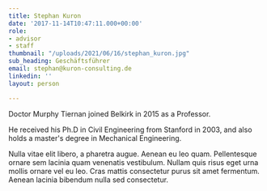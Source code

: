 ```yaml
---
title: Stephan Kuron
date: '2017-11-14T10:47:11.000+00:00'
role:
- advisor
- staff
thumbnail: "/uploads/2021/06/16/stephan_kuron.jpg"
sub_heading: Geschäftsführer
email: stephan@kuron-consulting.de
linkedin: ''
layout: person

---
```

Doctor Murphy Tiernan joined Belkirk in 2015 as a Professor.

He received his Ph.D in Civil Engineering from Stanford in 2003, and also holds a master's degree in Mechanical Engineering.

Nulla vitae elit libero, a pharetra augue. Aenean eu leo quam. Pellentesque ornare sem lacinia quam venenatis vestibulum. Nullam quis risus eget urna mollis ornare vel eu leo. Cras mattis consectetur purus sit amet fermentum. Aenean lacinia bibendum nulla sed consectetur.